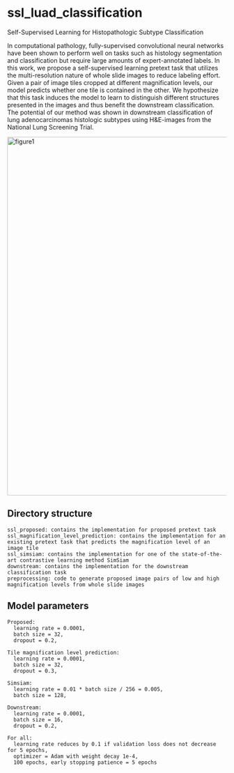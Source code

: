 # ssl_luad_classification
Self-Supervised Learning for Histopathologic Subtype Classification

In computational pathology, fully-supervised convolutional neural networks have been shown to perform well on tasks such as histology segmentation and classification but require large amounts of expert-annotated labels. In this work, we propose a self-supervised learning pretext task that utilizes the multi-resolution nature of whole slide images to reduce labeling effort. Given a pair of image tiles cropped at different magnification levels, our model predicts whether one tile is contained in the other. We hypothesize that this task induces the model to learn to distinguish different structures presented in the images and thus benefit the downstream classification. The potential of our method was shown in downstream classification of lung adenocarcinomas histologic subtypes using H\&E-images from the National Lung Screening Trial.

<img width="823" alt="figure1" src="https://user-images.githubusercontent.com/30850467/164292299-4d5e34ed-8a1d-40d8-8c72-85e257365e9e.png">


## Directory structure

```
ssl_proposed: contains the implementation for proposed pretext task
ssl_magnification_level_prediction: contains the implementation for an existing pretext task that predicts the magnification level of an image tile
ssl_simsiam: contains the implementation for one of the state-of-the-art contrastive learning method SimSiam
downstream: contains the implementation for the downstream classification task
preprocessing: code to generate proposed image pairs of low and high magnification levels from whole slide images
```

## Model parameters

```
Proposed: 
  learning rate = 0.0001, 
  batch size = 32, 
  dropout = 0.2, 
  
Tile magnification level prediction: 
  learning rate = 0.0001, 
  batch size = 32, 
  dropout = 0.3, 
  
Simsiam: 
  learning rate = 0.01 * batch size / 256 = 0.005, 
  batch size = 128, 

Downstream:
  learning rate = 0.0001, 
  batch size = 16, 
  dropout = 0.2, 

For all: 
  learning rate reduces by 0.1 if validation loss does not decrease for 5 epochs,
  optimizer = Adam with weight decay 1e-4, 
  100 epochs, early stopping patience = 5 epochs
```
